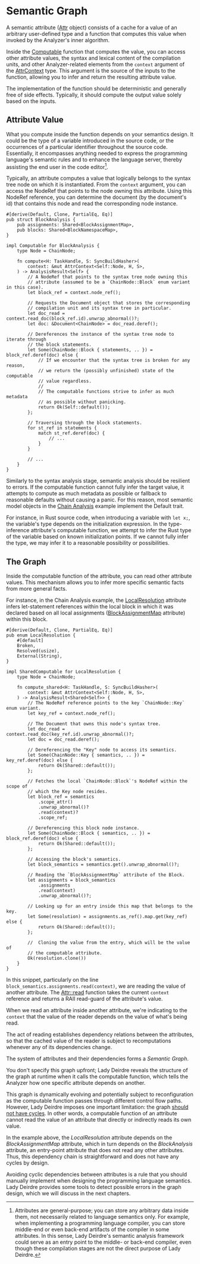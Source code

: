 <!------------------------------------------------------------------------------
  This file is a part of the "Lady Deirdre" Work,
<!------------------------------------------------------------------------------
  This file is a part of the "Lady Deirdre" work,
  a compiler front-end foundation technology.

  This work is proprietary software with source-available code.

  To copy, use, distribute, and contribute to this work, you must agree to
  the terms of the General License Agreement:

  https://github.com/Eliah-Lakhin/lady-deirdre/blob/master/EULA.md.

  The agreement grants you a Commercial-Limited License that gives you
  the right to use my work in non-commercial and limited commercial products
  with a total gross revenue cap. To remove this commercial limit for one of
  your products, you must acquire an Unrestricted Commercial License.

  If you contribute to the source code, documentation, or related materials
  of this work, you must assign these changes to me. Contributions are
  governed by the "Derivative Work" section of the General License
  Agreement.

  Copying the work in parts is strictly forbidden, except as permitted under
  the terms of the General License Agreement.

  If you do not or cannot agree to the terms of this Agreement,
  do not use this work.

  This work is provided "as is" without any warranties, express or implied,
  except to the extent that such disclaimers are held to be legally invalid.

  Copyright (c) 2024 Ilya Lakhin (Илья Александрович Лахин).
  All rights reserved.
------------------------------------------------------------------------------->

# Semantic Graph

A semantic
attribute ([Attr](https://docs.rs/lady-deirdre/2.0.0/lady_deirdre/analysis/struct.Attr.html)
object) consists of a cache for a value of an arbitrary user-defined type and a
function that computes this value when invoked by the Analyzer's inner
algorithm.

Inside
the [Computable](https://docs.rs/lady-deirdre/2.0.0/lady_deirdre/analysis/trait.Computable.html)
function that computes the value, you can access other attribute values, the
syntax and lexical content of the compilation units, and other Analyzer-related
elements from the `context` argument of
the [AttrContext](https://docs.rs/lady-deirdre/2.0.0/lady_deirdre/analysis/struct.AttrContext.html)
type. This argument is the source of the inputs to the function, allowing you to
infer and return the resulting attribute value.

The implementation of the function should be deterministic and generally free of
side effects. Typically, it should compute the output value solely based on the
inputs.

## Attribute Value

What you compute inside the function depends on your semantics design. It could
be the type of a variable introduced in the source code, or the occurrences of a
particular identifier throughout the source code. Essentially, it encompasses
anything needed to express the programming language's semantic rules and to
enhance the language server, thereby assisting the end user in the code
editor[^compiler].

Typically, an attribute computes a value that logically belongs to the syntax
tree node on which it is instantiated. From the `context` argument, you can
access the NodeRef that points to the node owning this attribute. Using this
NodeRef reference, you can determine the document (by the document's id) that
contains this node and read the corresponding node instance.

```rust,noplayground
#[derive(Default, Clone, PartialEq, Eq)]
pub struct BlockAnalysis {
    pub assignments: Shared<BlockAssignmentMap>,
    pub blocks: Shared<BlockNamespaceMap>,
}

impl Computable for BlockAnalysis {
    type Node = ChainNode;

    fn compute<H: TaskHandle, S: SyncBuildHasher>(
        context: &mut AttrContext<Self::Node, H, S>,
    ) -> AnalysisResult<Self> {
        // A NodeRef that points to the syntax tree node owning this
        // attribute (assumed to be a `ChainNode::Block` enum variant in this case).
        let block_ref = context.node_ref();
        
        // Requests the Document object that stores the corresponding
        // compilation unit and its syntax tree in particular.
        let doc_read = context.read_doc(block_ref.id).unwrap_abnormal()?;
        let doc: &Document<ChainNode> = doc_read.deref();

        // Dereferences the instance of the syntax tree node to iterate through
        // the block statements.
        let Some(ChainNode::Block { statements, .. }) = block_ref.deref(doc) else {
            // If we encounter that the syntax tree is broken for any reason,
            // we return the (possibly unfinished) state of the computable
            // value regardless.
            //
            // The computable functions strive to infer as much metadata
            // as possible without panicking.
            return Ok(Self::default());
        };
        
        // Traversing through the block statements.
        for st_ref in statements {
            match st_ref.deref(doc) {
                // ...
            }
        }
        
        // ...
    }
}
```

Similarly to the syntax analysis stage, semantic analysis should be resilient to
errors. If the computable function cannot fully infer the target value, it
attempts to compute as much metadata as possible or fallback to reasonable
defaults without causing a panic. For this reason, most semantic model objects
in the [Chain Analysis](https://github.com/Eliah-Lakhin/lady-deirdre/blob/1f4ecdac2a1d8c73e6d94909fb0c7fcd04d31fc0/work/crates/examples/src/chain_analysis/semantics.rs#L147)
example implement the Default trait.

For instance, in Rust source code, when introducing a variable with `let x;`,
the variable's type depends on the initialization expression. In the
type-inference attribute's computable function, we attempt to infer the Rust
type of the variable based on known initialization points. If we cannot fully
infer the type, we may infer it to a reasonable possibility or possibilities.

[^compiler]: Attributes are general-purpose; you can store any arbitrary data
inside them, not necessarily related to language semantics only. For example,
when implementing a programming language compiler, you can store middle-end or
even back-end artifacts of the compiler in some attributes. In this sense, Lady
Deirdre's semantic analysis framework could serve as an entry point to the
middle- or back-end compiler, even though these compilation stages are not the
direct purpose of Lady Deirdre.

## The Graph

Inside the computable function of the attribute, you can read other attribute
values. This mechanism allows you to infer more specific semantic facts from
more general facts.

For instance, in the Chain Analysis example,
the [LocalResolution](https://github.com/Eliah-Lakhin/lady-deirdre/blob/1f4ecdac2a1d8c73e6d94909fb0c7fcd04d31fc0/work/crates/examples/src/chain_analysis/semantics.rs#L155)
attribute infers let-statement references within the local block in which it was
declared based on all local assignments
([BlockAssignmentMap](https://github.com/Eliah-Lakhin/lady-deirdre/blob/1f4ecdac2a1d8c73e6d94909fb0c7fcd04d31fc0/work/crates/examples/src/chain_analysis/semantics.rs#L306) attribute)
within this block.

```rust,noplayground
#[derive(Default, Clone, PartialEq, Eq)]
pub enum LocalResolution {
    #[default]
    Broken,
    Resolved(usize),
    External(String),
}

impl SharedComputable for LocalResolution {
    type Node = ChainNode;

    fn compute_shared<H: TaskHandle, S: SyncBuildHasher>(
        context: &mut AttrContext<Self::Node, H, S>,
    ) -> AnalysisResult<Shared<Self>> {
        // The NodeRef reference points to the key `ChainNode::Key` enum variant.
        let key_ref = context.node_ref();

        // The Document that owns this node's syntax tree.
        let doc_read = context.read_doc(key_ref.id).unwrap_abnormal()?;
        let doc = doc_read.deref();

        // Dereferencing the "Key" node to access its semantics.
        let Some(ChainNode::Key { semantics, .. }) = key_ref.deref(doc) else {
            return Ok(Shared::default());
        };

        // Fetches the local `ChainNode::Block`'s NodeRef within the scope of
        // which the Key node resides.
        let block_ref = semantics
            .scope_attr()
            .unwrap_abnormal()?
            .read(context)?
            .scope_ref;

        // Dereferencing this block node instance.
        let Some(ChainNode::Block { semantics, .. }) = block_ref.deref(doc) else {
            return Ok(Shared::default());
        };

        // Accessing the block's semantics.
        let block_semantics = semantics.get().unwrap_abnormal()?;

        // Reading the `BlockAssignmentMap` attribute of the Block.
        let assignments = block_semantics
            .assignments
            .read(context)
            .unwrap_abnormal()?;

        // Looking up for an entry inside this map that belongs to the key.
        let Some(resolution) = assignments.as_ref().map.get(key_ref) else {
            return Ok(Shared::default());
        };

        //  Cloning the value from the entry, which will be the value of
        // the computable attribute.
        Ok(resolution.clone())
    }
}
```

In this snippet, particularly on the
line `block_semantics.assignments.read(context)`, we are reading the value of
another attribute.
The [Attr::read](https://docs.rs/lady-deirdre/2.0.0/lady_deirdre/analysis/struct.Attr.html#method.read)
function takes the current `context` reference and returns a RAII read-guard of
the attribute's value.

When we read an attribute inside another attribute, we're indicating to
the `context` that the value of the reader depends on the value of what's being
read.

The act of reading establishes dependency relations between the attributes, so
that the cached value of the reader is subject to recomputations whenever any of
its dependencies change.

The system of attributes and their dependencies forms a *Semantic Graph*.

You don't specify this graph upfront; Lady Deirdre reveals the structure of the
graph at runtime when it calls the computable function, which tells the Analyzer
how one specific attribute depends on another.

This graph is dynamically evolving and potentially subject to reconfiguration as
the computable function passes through different control flow paths. However,
Lady Deirdre imposes one important limitation: the
graph [should not have cycles](https://en.wikipedia.org/wiki/Directed_acyclic_graph).
In other words, a computable function of an attribute cannot read the value of
an attribute that directly or indirectly reads its own value.

In the example above, the *LocalResolution* attribute depends on the
*BlockAssignmentMap* attribute, which in turn depends on the *BlockAnalysis*
attribute, an entry-point attribute that does not read any other attributes.
Thus, this dependency chain is straightforward and does not have any cycles by
design.

Avoiding cyclic dependencies between attributes is a rule that you should
manually implement when designing the programming language semantics. Lady
Deirdre provides some tools to detect possible errors in the graph design, which
we will discuss in the next chapters.
